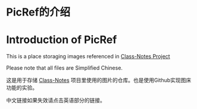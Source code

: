 # PicRef的介绍
# Introduction of PicRef

This is a place storaging images referenced in [Class-Notes Project](https://github.com/FoxLithium/Class-Notes)

Please note that all files are Simplified Chinese.

这是用于存储 [Class-Notes](httpe://github.com/FoxLithium/Class-Notes) 项目里使用的图片的仓库。也是使用Github实现图床功能的实验。

中文链接如果失效请点击英语部分的链接。
